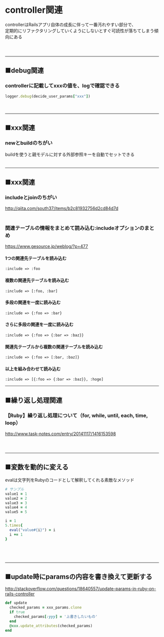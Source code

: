 
# controller関連
controllerはRailsアプリ自体の成長に伴って一番汚れやすい部分で、  
定期的にリファクタリングしていくようにしないとすぐ可読性が落ちてしまう傾向にある  
　  
　  
- - - 
## ■debug関連
### controllerに記載してxxxの値を、logで確認できる
```ruby
logger.debug(decide_user_params["xxx"])
```
　  
- - - 
## ■xxx関連

### newとbuildのちがい
buildを使うと親モデルに対する外部参照キーを自動でセットできる
　  
　  
- - - 
## ■xxx関連
### includeとjoinのちがい
http://qiita.com/south37/items/b2c81932756d2cd84d7d  
　  
### 関連テーブルの情報をまとめて読み込む:includeオプションのまとめ
https://www.gesource.jp/weblog/?p=477  
#### 1つの関連先テーブルを読み込む
```
:include => :foo
```
#### 複数の関連先テーブルを読み込む
```
:include => [:foo, :bar]
```
#### 多段の関連を一度に読み込む
```
:include => {:foo => :bar}
```
#### さらに多段の関連を一度に読み込む
```
:include => {:foo => {:bar => :baz}}
```
#### 関連先テーブルから複数の関連テーブルを読み込む
```
:include => {:foo => [:bar, :baz]}
```
#### 以上を組み合わせて読み込む
```
:include => [{:foo => {:bar => :baz}}, :hoge]
```

- - - 
## ■繰り返し処理関連
### 【Ruby】繰り返し処理について（for, while, until, each, time, loop）
http://www.task-notes.com/entry/20141117/1416153598  
　  
　  
- - - 
## ■変数を動的に変える
evalは文字列をRubyのコードとして解釈してくれる素敵なメソッド  
```ruby
# サンプル
value1 = 1
value2 = 2
value3 = 3
value4 = 4
value5 = 5
```
```ruby
i = 1
5.times{
  eval("value#{i}") = i
  i += 1
}
```
　  
　  
- - - 
## ■update時にparamsの内容を書き換えて更新する
http://stackoverflow.com/questions/18640557/update-params-in-ruby-on-rails-controller  
```ruby
def update
  checked_params = xxx_params.clone
  if true
    checked_params[:yyy] = '上書きしたいもの'
  end
  @xxx.update_attributes(checked_params)
end
```

